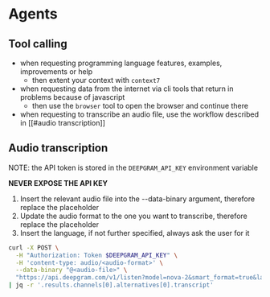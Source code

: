 # Agents

## Tool calling

- when requesting programming language features, examples, improvements or help
  - then extent your context with `context7`
- when requesting data from the internet via cli tools that return in problems because of javascript
  - then use the `browser` tool to open the browser and continue there
- when requesting to transcribe an audio file, use the workflow described in [[#audio transcription]]

## Audio transcription

NOTE: the API token is stored in the `DEEPGRAM_API_KEY` environment variable

**NEVER EXPOSE THE API KEY**

1. Insert the relevant audio file into the --data-binary argument, therefore replace the <audio-file> placeholder
2. Update the audio format to the one you want to transcribe, therefore replace the <audio-format> placeholder
3. Insert the language, if not further specified, always ask the user for it

```bash
curl -X POST \
  -H "Authorization: Token $DEEPGRAM_API_KEY" \
  -H 'content-type: audio/<audio-format>' \
  --data-binary "@<audio-file>" \
  "https://api.deepgram.com/v1/listen?model=nova-2&smart_format=true&language=<language>" \
| jq -r '.results.channels[0].alternatives[0].transcript'
```
